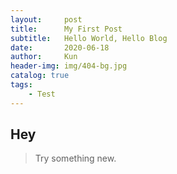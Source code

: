 ```yaml
---
layout:     post
title:      My First Post
subtitle:   Hello World, Hello Blog
date:       2020-06-18
author:     Kun
header-img: img/404-bg.jpg
catalog: true
tags:
    - Test
---
```


## Hey
>Try something new.
